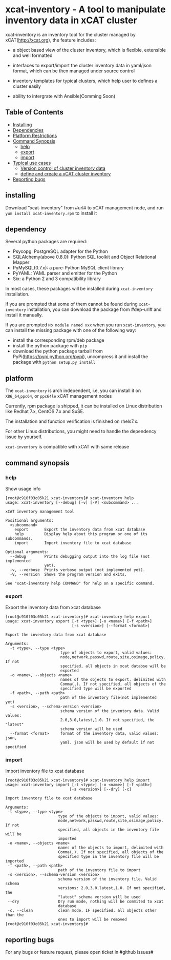 # xcat-inventory - A tool to manipulate inventory data in xCAT cluster

xcat-inventory is an inventory tool for the cluster managed by xCAT(http://xcat.org), the feature includes:

- a object based view of the cluster inventory, which is flexible, extensible and well formatted

- interfaces to export/import the cluster inventory data in yaml/json format, which can be then managed under source control

- inventory templates for typical clusters, which help user to defines a cluster easily

- ability to intergrate with Ansible(Comming Soon)

## Table of Contents

- [Installing](#installing)
- [Dependencies](#dependency)
- [Platform Restrictions](#platform)
- [Command Synopsis](#command-synopsis)
  - [help](#help)
  - [export](#export)
  - [import](#import)
- [Typical use cases](#usecase)
  - [Version control of cluster inventory data](#versioncontrol)
  - [define and create a xCAT cluster inventory](#definecluster)
- [Reporting bugs](#reporting-bugs)


## installing

Download "xcat-inventory" from #url# to xCAT management node, and run `yum install xcat-inventory.rpm` to install it

## dependency

Several python packages are required:

* Psycopg: PostgreSQL adapter for the Python
* SQLAlchemy(above 0.8.0): Python SQL toolkit and Object Relational Mapper
* PyMySQL(0.7.x): a pure-Python MySQL client library
* PyYAML: YAML parser and emitter for the Python
* Six: a Python 2 and 3 compatibility library

In most cases, these packages will be installed during `xcat-inventory` installation. 

If you are prompted that some of them cannot be found during `xcat-inventory` installation, you can download the package from #dep-url# and install it manually. 

If you are prompted `No module named xxx` when you run `xcat-inventory`, you can install the missing package with one of the following way: 

* install the corresponding rpm/deb package
* install the python package with `pip`
* download the python package tarball from PyPi(https://pypi.python.org/pypi), uncompress it and install the package with `python setup.py install`

## platform

The `xcat-inventory` is arch independent, i.e, you can install it on `X86_64`,`ppc64`, or `ppc64le` xCAT management nodes 

Currently, rpm package is shipped, it can be installed on Linux distribution like Redhat 7.x, CentOS 7.x and SuSE. 

The installation and function verification is finished on rhels7.x. 

For other Linux distributions, you might need to handle the dependency issue by yourself. 

`xcat-inventory` is compatible with xCAT with same release

## command synopsis

### help

Show usage info

```
[root@c910f03c05k21 xcat-inventory]# xcat-inventory help
usage: xcat-inventory [--debug] [-v] [-V] <subcommand> ...

xCAT inventory management tool

Positional arguments:
  <subcommand>
    export       Export the inventory data from xcat database
    help         Display help about this program or one of its subcommands.
    import       Import inventory file to xcat database

Optional arguments:
  --debug        Prints debugging output into the log file (not implemented
                 yet).
  -v, --verbose  Prints verbose output (not implemented yet).
  -V, --version  Shows the program version and exits.

See "xcat-inventory help COMMAND" for help on a specific command.
```

### export

Export the inventory data from xcat database 

```
[root@c910f03c05k21 xcat-inventory]# xcat-inventory help export
usage: xcat-inventory export [-t <type>] [-o <name>] [-f <path>]
                             [-s <version>] [--format <format>]

Export the inventory data from xcat database

Arguments:
  -t <type>, --type <type>
                        type of objects to export, valid values:
                        node,network,passwd,route,site,osimage,policy. If not
                        specified, all objects in xcat databse will be
                        exported
  -o <name>, --objects <name>
                        names of the objects to export, delimited with
                        Comma(,). If not specified, all objects of the
                        specified type will be exported
  -f <path>, --path <path>
                        path of the inventory file(not implemented yet)
  -s <version>, --schema-version <version>
                        schema version of the inventory data. Valid values:
                        2.0,3.0,latest,1.0. If not specified, the "latest"
                        schema version will be used
  --format <format>     format of the inventory data, valid values: json,
                        yaml. json will be used by default if not specified
 ```
 
 ### import

Import inventory file to xcat database
 
 ```                    
[root@c910f03c05k21 xcat-inventory]# xcat-inventory help import
usage: xcat-inventory import [-t <type>] [-o <name>] [-f <path>]
                             [-s <version>] [--dry] [-c]

Import inventory file to xcat database

Arguments:
  -t <type>, --type <type>
                        type of the objects to import, valid values:
                        node,network,passwd,route,site,osimage,policy. If not
                        specified, all objects in the inventory file will be
                        imported
  -o <name>, --objects <name>
                        names of the objects to import, delimited with
                        Comma(,). If not specified, all objects of the
                        specified type in the inventory file will be imported
  -f <path>, --path <path>
                        path of the inventory file to import
  -s <version>, --schema-version <version>
                        schema version of the inventory file. Valid schema
                        versions: 2.0,3.0,latest,1.0. If not specified, the
                        "latest" schema version will be used
  --dry                 Dry run mode, nothing will be commited to xcat
                        database
  -c, --clean           clean mode. IF specified, all objects other than the
                        ones to import will be removed
[root@c910f03c05k21 xcat-inventory]#
```




## reporting bugs

For any bugs or feature request, please open ticket in #github issues#



